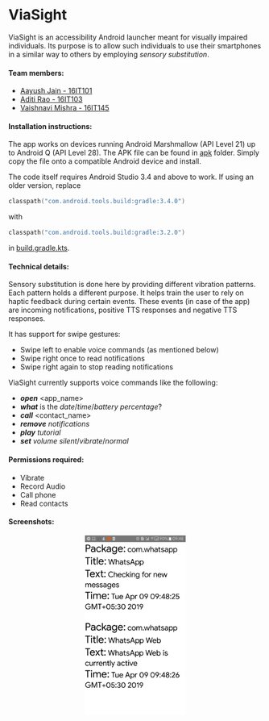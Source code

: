 # ViaSight

ViaSight is an accessibility Android launcher meant for visually 
impaired individuals. Its purpose is to allow such individuals to use 
their smartphones in a similar way to others by employing 
_sensory substitution_.

#### Team members:
* [Aayush Jain - 16IT101](https://www.github.com/Aayushjn)
* [Aditi Rao - 16IT103](https://www.github.com/adira9)
* [Vaishnavi Mishra - 16IT145](https://github.com/geekgeekvm)

#### Installation instructions:
The app works on devices running Android Marshmallow (API Level 21) up 
to Android Q (API Level 28). The APK file can be found in [apk](apk/) 
folder. Simply copy the file onto a compatible Android device and 
install.

The code itself requires Android Studio 3.4 and above to work. If using 
an older version, replace 
```kotlin
classpath("com.android.tools.build:gradle:3.4.0")
```
with 
```kotlin
classpath("com.android.tools.build:gradle:3.2.0")
```
in [build.gradle.kts](build.gradle).

#### Technical details:
Sensory substitution is done here by providing different vibration 
patterns. Each pattern holds a different purpose. It helps train the 
user to rely on haptic feedback during certain events. These events (in 
case of the app) are incoming notifications, positive TTS responses and 
negative TTS responses. 

It has support for swipe gestures:
* Swipe left to enable voice commands (as mentioned below)
* Swipe right once to read notifications
* Swipe right again to stop reading notifications

ViaSight currently supports voice commands like the following:
* **_open_** <app_name>
* **_what_** is the _date_/_time_/_battery percentage_?
* **_call_** <contact_name>
* **_remove_** _notifications_
* **_play_** _tutorial_
* **_set_** _volume_ _silent_/_vibrate_/_normal_

#### Permissions required:
* Vibrate
* Record Audio
* Call phone
* Read contacts

#### Screenshots:
<div align="center">
    <img src="screenshots/app_screenshot.png" width="200"/>
</div>